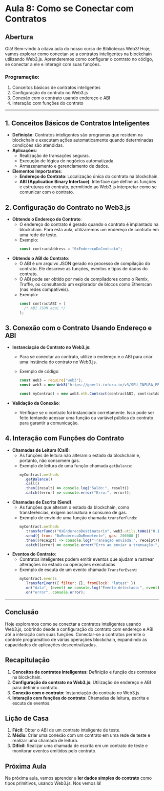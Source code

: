 # Aula 8: **Como se Conectar com Contratos**

## Abertura

Olá! Bem-vindo à oitava aula do nosso curso de Bibliotecas Web3! Hoje, vamos explorar como conectar-se a contratos inteligentes na blockchain utilizando Web3.js. Aprenderemos como configurar o contrato no código, se conectar a ele e interagir com suas funções.

### Programação:

1. Conceitos básicos de contratos inteligentes
2. Configuração do contrato no Web3.js
3. Conexão com o contrato usando endereço e ABI
4. Interação com funções do contrato

---

## 1. Conceitos Básicos de Contratos Inteligentes

- **Definição**: Contratos inteligentes são programas que residem na blockchain e executam ações automaticamente quando determinadas condições são atendidas.
- **Aplicações**:
  - Realização de transações seguras.
  - Execução de lógica de negócios automatizada.
  - Armazenamento e gerenciamento de dados.
- **Elementos Importantes**:
  - **Endereço do Contrato**: Localização única do contrato na blockchain.
  - **ABI (Application Binary Interface)**: Interface que define as funções e estruturas do contrato, permitindo ao Web3.js interpretar como se comunicar com o contrato.

## 2. Configuração do Contrato no Web3.js

- **Obtendo o Endereço do Contrato**:
  - O endereço do contrato é gerado quando o contrato é implantado na blockchain. Para esta aula, utilizaremos um endereço de contrato em uma rede de teste.
  - Exemplo:
    ```javascript
    const contractAddress = "0xEndereçoDoContrato";
    ```
- **Obtendo o ABI do Contrato**:
  - O ABI é um arquivo JSON gerado no processo de compilação do contrato. Ele descreve as funções, eventos e tipos de dados do contrato.
  - O ABI pode ser obtido por meio de compiladores como o Remix, Truffle, ou consultando um explorador de blocos como Etherscan (nas redes compatíveis).
  - Exemplo:
    ```javascript
    const contractABI = [
      /* ABI JSON aqui */
    ];
    ```

## 3. Conexão com o Contrato Usando Endereço e ABI

- **Instanciação do Contrato no Web3.js**:

  - Para se conectar ao contrato, utilize o endereço e o ABI para criar uma instância do contrato no Web3.js.
  - Exemplo de código:

    ```javascript
    const Web3 = require("web3");
    const web3 = new Web3("https://goerli.infura.io/v3/SEU_INFURA_PROJECT_ID");

    const myContract = new web3.eth.Contract(contractABI, contractAddress);
    ```

- **Validação da Conexão**:
  - Verifique se o contrato foi instanciado corretamente. Isso pode ser feito tentando acessar uma função ou variável pública do contrato para garantir a comunicação.

## 4. Interação com Funções do Contrato

- **Chamadas de Leitura (Call)**:
  - As funções de leitura não alteram o estado da blockchain e, portanto, não consomem gas.
  - Exemplo de leitura de uma função chamada `getBalance`:
    ```javascript
    myContract.methods
      .getBalance()
      .call()
      .then((result) => console.log("Saldo:", result))
      .catch((error) => console.error("Erro:", error));
    ```
- **Chamadas de Escrita (Send)**:
  - As funções que alteram o estado da blockchain, como transferências, exigem assinatura e consumo de gas.
  - Exemplo de envio de uma função chamada `transferFunds`:
    ```javascript
    myContract.methods
      .transferFunds("0xEnderecoDestinatario", web3.utils.toWei("0.1", "ether"))
      .send({ from: "0xEnderecoDoRemetente", gas: 200000 })
      .then((receipt) => console.log("Transação enviada:", receipt))
      .catch((error) => console.error("Erro ao enviar a transação:", error));
    ```
- **Eventos do Contrato**:
  - Contratos inteligentes podem emitir eventos que ajudam a rastrear alterações no estado ou operações executadas.
  - Exemplo de escuta de um evento chamado `TransferEvent`:
    ```javascript
    myContract.events
      .TransferEvent({ filter: {}, fromBlock: "latest" })
      .on("data", (event) => console.log("Evento detectado:", event))
      .on("error", console.error);
    ```

---

## Conclusão

Hoje exploramos como se conectar a contratos inteligentes usando Web3.js, cobrindo desde a configuração do contrato com endereço e ABI até a interação com suas funções. Conectar-se a contratos permite o controle programático de várias operações blockchain, expandindo as capacidades de aplicações descentralizadas.

## Recapitulação

1. **Conceitos de contratos inteligentes**: Definição e função dos contratos na blockchain.
2. **Configuração do contrato no Web3.js**: Utilização de endereço e ABI para definir o contrato.
3. **Conexão com o contrato**: Instanciação do contrato no Web3.js.
4. **Interação com funções do contrato**: Chamadas de leitura, escrita e escuta de eventos.

## Lição de Casa

1. **Fácil**: Obter o ABI de um contrato inteligente de teste.
2. **Médio**: Criar uma conexão com um contrato em uma rede de teste e realizar uma chamada de leitura.
3. **Difícil**: Realizar uma chamada de escrita em um contrato de teste e monitorar eventos emitidos pelo contrato.

## Próxima Aula

Na próxima aula, vamos aprender a **ler dados simples do contrato** como tipos primitivos, usando Web3.js. Nos vemos lá!